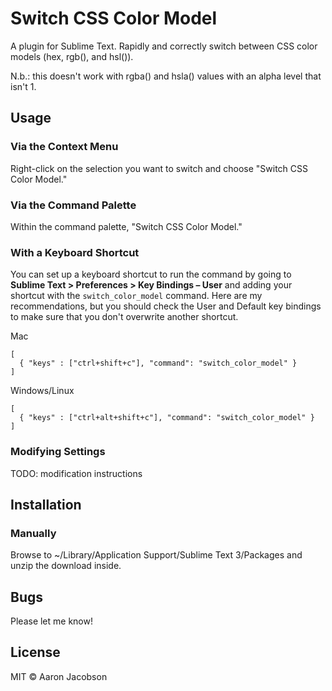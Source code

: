# Switch CSS Color Model

A plugin for Sublime Text. Rapidly and correctly switch between CSS color models (hex, rgb(), and hsl()).

N.b.: this doesn't work with rgba() and hsla() values with an alpha level that isn't 1.

## Usage

### Via the Context Menu

Right-click on the selection you want to switch and choose "Switch CSS Color Model."

### Via the Command Palette

Within the command palette, "Switch CSS Color Model."

### With a Keyboard Shortcut

You can set up a keyboard shortcut to run the command by going to **Sublime Text > Preferences > Key Bindings &ndash; User** and adding your shortcut with the `switch_color_model` command. Here are my recommendations, but you should check the User and Default key bindings to make sure that you don't overwrite another shortcut.

Mac

```
[
  { "keys" : ["ctrl+shift+c"], "command": "switch_color_model" }
]
```

Windows/Linux

```
[
  { "keys" : ["ctrl+alt+shift+c"], "command": "switch_color_model" }
]
```

### Modifying Settings

TODO: modification instructions

## Installation

### Manually

Browse to ~/Library/Application Support/Sublime Text 3/Packages and unzip the download inside.

## Bugs

Please let me know!

## License

MIT &copy; Aaron Jacobson